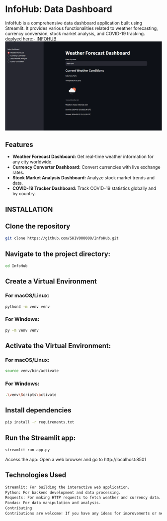 # InfoHub: Data Dashboard

InfoHub is a comprehensive data dashboard application built using Streamlit. It provides various functionalities related to weather forecasting, currency conversion, stock market analysis, and COVID-19 tracking.
deplyed here:- [INFOHUB](https://shiv000000-infohub-app-ziyzec.streamlit.app)
![infohub](infohub.png)

## Features

- **Weather Forecast Dashboard:** Get real-time weather information for any city worldwide.
- **Currency Converter Dashboard:** Convert currencies with live exchange rates.
- **Stock Market Analysis Dashboard:** Analyze stock market trends and data.
- **COVID-19 Tracker Dashboard:** Track COVID-19 statistics globally and by country.

## INSTALLATION

## Clone the repository

```bash
git clone https://github.com/SHIV000000/InfoHub.git
```

## Navigate to the project directory:

```bash
cd InfoHub
```
## Create a Virtual Environment

### For macOS/Linux:

```bash
python3 -m venv venv
```

### For Windows:

```bash
py -m venv venv
```

## Activate the Virtual Environment:

### For macOS/Linux:

```bash
source venv/bin/activate
 ```

### For Windows:

```bash
.\venv\Scripts\activate
```
## Install dependencies

```bash
pip install -r requirements.txt
```
## Run the Streamlit app:

```bash
streamlit run app.py
```
Access the app:
Open a web browser and go to http://localhost:8501

## Technologies Used
```bash
Streamlit: For building the interactive web application.
Python: For backend development and data processing.
Requests: For making HTTP requests to fetch weather and currency data.
Pandas: For data manipulation and analysis.
Contributing
Contributions are welcome! If you have any ideas for improvements or new features, feel free to open an issue or submit a pull request.
```
